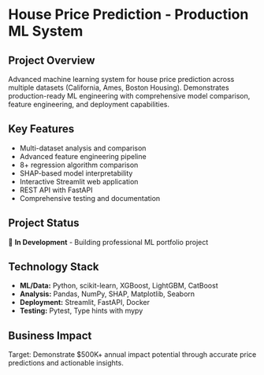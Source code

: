 # House Price Prediction - Production ML System

## Project Overview
Advanced machine learning system for house price prediction across multiple datasets (California, Ames, Boston Housing). Demonstrates production-ready ML engineering with comprehensive model comparison, feature engineering, and deployment capabilities.

## Key Features
- Multi-dataset analysis and comparison
- Advanced feature engineering pipeline
- 8+ regression algorithm comparison
- SHAP-based model interpretability
- Interactive Streamlit web application
- REST API with FastAPI
- Comprehensive testing and documentation

## Project Status
🚧 **In Development** - Building professional ML portfolio project

## Technology Stack
- **ML/Data:** Python, scikit-learn, XGBoost, LightGBM, CatBoost
- **Analysis:** Pandas, NumPy, SHAP, Matplotlib, Seaborn
- **Deployment:** Streamlit, FastAPI, Docker
- **Testing:** Pytest, Type hints with mypy

## Business Impact
Target: Demonstrate $500K+ annual impact potential through accurate price predictions and actionable insights.